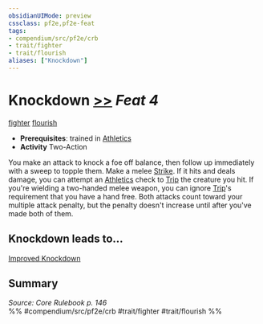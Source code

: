 ```yaml
---
obsidianUIMode: preview
cssclass: pf2e,pf2e-feat
tags:
- compendium/src/pf2e/crb
- trait/fighter
- trait/flourish
aliases: ["Knockdown"]
---
```

# Knockdown  [>>](/rules/core-rulebook/chapter-9-playing-the-game.md#Actions "Two-Action") *Feat 4*  
[fighter](/rules/traits/fighter.md)  [flourish](/rules/traits/flourish.md)  

- **Prerequisites**: trained in [Athletics](/compendium/skills.md#Athletics)
- **Activity** Two-Action

You make an attack to knock a foe off balance, then follow up immediately with a sweep to topple them. Make a melee [Strike](/rules/actions/strike.md). If it hits and deals damage, you can attempt an [Athletics](/compendium/skills.md#Athletics) check to [Trip](/rules/actions/trip.md) the creature you hit. If you're wielding a two-handed melee weapon, you can ignore [Trip](/rules/actions/trip.md)'s requirement that you have a hand free. Both attacks count toward your multiple attack penalty, but the penalty doesn't increase until after you've made both of them.

## Knockdown leads to...

[Improved Knockdown](/compendium/feats/improved-knockdown.md)

## Summary

*Source: Core Rulebook p. 146*  
%% #compendium/src/pf2e/crb #trait/fighter #trait/flourish %%